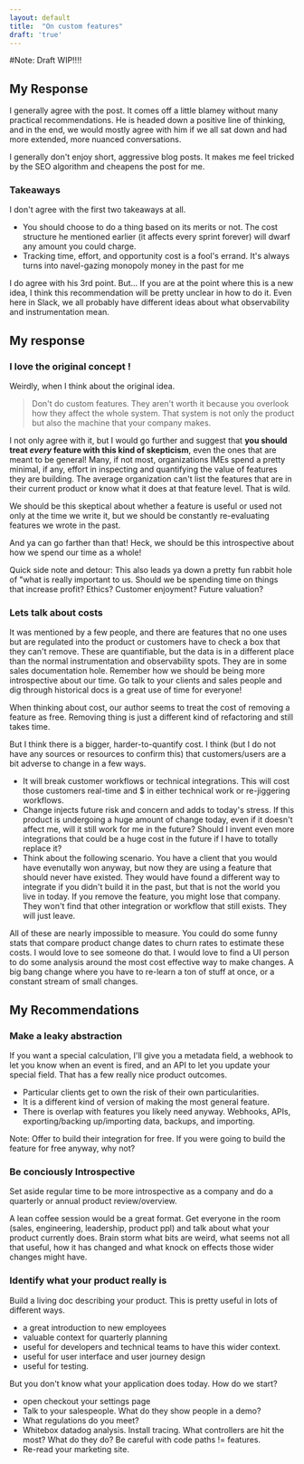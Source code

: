 ```yaml
---
layout: default
title:  "On custom features"
draft: 'true'
---
```


#Note: Draft WIP!!!!
## My Response

I generally agree with the post. It comes off a little blamey without many practical recommendations. He is headed down a positive line of thinking, and in the end, we would mostly agree with him if we all sat down and had more extended, more nuanced conversations.



I generally don't enjoy short, aggressive blog posts.  It makes me feel tricked by the SEO algorithm and cheapens the post for me.

### Takeaways

I don't agree with the first two takeaways at all.

- You should choose to do a thing based on its merits or not.  The cost structure he mentioned earlier (it affects every sprint forever) will dwarf any amount you could charge.
- Tracking time, effort, and opportunity cost is a fool's errand.  It's always turns into navel-gazing monopoly money in the past for me

I do agree with his 3rd point.  But... If you are at the point where this is a new idea, I think this recommendation will be pretty unclear in how to do it. Even here in Slack, we all probably have different ideas about what observability and instrumentation mean.

## My response

### I love the original concept !

Weirdly, when I think about the original idea.

> Don't do custom features.  They aren't worth it because you overlook how they affect the whole system.  That system is not only the product but also the machine that your company makes.



I not only agree with it, but I would go further and suggest that **you should treat *every* feature with this kind of skepticism**, even the ones that are meant to be general! Many, if not most, organizations IMEs spend a pretty minimal, if any, effort in inspecting and quantifying the value of features they are building.  The average organization can't list the features that are in their current product or know what it does at that feature level. That is wild.

We should be this skeptical about whether a feature is useful or used not only at the time we write it, but we should be constantly re-evaluating features we wrote in the past.

And ya can go farther than that! Heck, we should be this introspective about how we spend our time as a whole!

Quick side note and detour: This also leads ya down a pretty fun rabbit hole of "what is really important to us.  Should we be spending time on things that increase profit? Ethics? Customer enjoyment? Future valuation?

### Lets talk about costs
It was mentioned by a few people, and there are features that no one uses but are regulated into the product or customers have to check a box that they can't remove. These are quantifiable, but the data is in a different place than the normal instrumentation and observability spots. They are in some sales documentation hole.  Remember how we should be being more introspective about our time. Go talk to your clients and sales people and dig through historical docs is a great use of time for everyone!

When thinking about cost, our author seems to treat the cost of removing a feature as free. Removing thing is just a different kind of refactoring and still takes time.

But I think there is a bigger, harder-to-quantify cost. I think (but I do not have any sources or resources to confirm this) that customers/users are a bit adverse to change in a few ways.

- It will break customer workflows or technical integrations. This will cost those customers real-time and $ in either technical work or re-jiggering workflows.
- Change injects future risk and concern and adds to today's stress.  If this product is undergoing a huge amount of change today, even if it doesn't affect me, will it still work for me in the future?  Should I invent even more integrations that could be a huge cost in the future if I have to totally replace it?
- Think about the following scenario.  You have a client that you would have evenutally won anyway, but now they are using a feature that should never have existed.  They would have found a different way to integrate if you didn't build it in the past, but that is not the world you live in today.  If you remove the feature, you might lose that company.  They won't find that other integration or workflow that still exists. They will just leave.

All of these are nearly impossible to measure.  You could do some funny stats that compare product change dates to churn rates to estimate these costs.  I would love to see someone do that.  I would love to find a UI person to do some analysis around the most cost effective way to make changes.  A big bang change where you have to re-learn a ton of stuff at once, or a constant stream of small changes.



## My Recommendations

### Make a leaky abstraction

 If you want a special calculation, I'll give you a metadata field, a webhook to let you know when an event is fired, and an API to let you update your special field.  That has a few really nice product outcomes.

- Particular clients get to own the risk of their own particularities.
- It is a different kind of version of making the most general feature.
- There is overlap with features you likely need anyway.  Webhooks, APIs, exporting/backing up/importing data, backups, and importing.

Note: Offer to build their integration for free. If you were going to build the feature for free anyway, why not?

### Be conciously Introspective

Set aside regular time to be more introspective as a company and do a quarterly or annual product review/overview.

A lean coffee session would be a great format.  Get everyone in the room (sales, engineering, leadership, product ppl) and talk about what your product currently does.  Brain storm what bits are weird, what seems not all that useful, how it has changed and what knock on effects those wider changes might have.

### Identify what your product really is

Build a living doc describing your product.  This is pretty useful in lots of different ways.

- a great introduction to new employees
- valuable context for quarterly planning
- useful for developers and technical teams to have this wider context.
- useful for user interface and user journey design
- useful for testing.

But you don't know what your application does today.  How do we start?

- open checkout your settings page
- Talk to your salespeople.  What do they show people in a demo?
- What regulations do you meet?
- Whitebox datadog analysis. Install tracing. What controllers are hit the most?  What do they do? Be careful with code paths != features.
- Re-read your marketing site.
